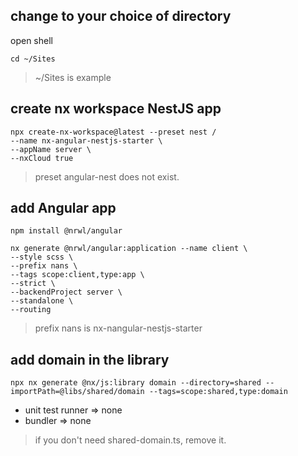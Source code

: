 ## change to your choice of directory
open shell
```
cd ~/Sites
```
> ~/Sites is example

## create nx workspace NestJS app
```
npx create-nx-workspace@latest --preset nest /
--name nx-angular-nestjs-starter \
--appName server \
--nxCloud true
```
> preset angular-nest does not exist.

## add Angular app
```
npm install @nrwl/angular
```
```
nx generate @nrwl/angular:application --name client \
--style scss \
--prefix nans \
--tags scope:client,type:app \
--strict \
--backendProject server \
--standalone \
--routing
```
> prefix nans is nx-nangular-nestjs-starter

## add domain in the library
```
npx nx generate @nx/js:library domain --directory=shared --importPath=@libs/shared/domain --tags=scope:shared,type:domain
```
- unit test runner => none
- bundler => none

> if you don't need shared-domain.ts, remove it.